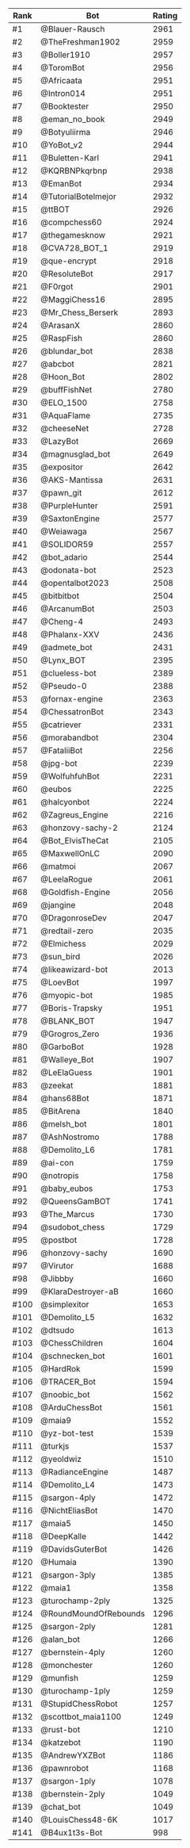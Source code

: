Rank|Bot|Rating
---|---|---
#1|@Blauer-Rausch|2961
#2|@TheFreshman1902|2959
#3|@Boller1910|2957
#4|@ToromBot|2956
#5|@Africaata|2951
#6|@Intron014|2951
#7|@Booktester|2950
#8|@eman_no_book|2949
#9|@Botyuliirma|2946
#10|@YoBot_v2|2944
#11|@Buletten-Karl|2941
#12|@KQRBNPkqrbnp|2938
#13|@EmanBot|2934
#14|@TutorialBotelmejor|2932
#15|@ttBOT|2926
#16|@compchess60|2924
#17|@thegamesknow|2921
#18|@CVA728_BOT_1|2919
#19|@que-encrypt|2918
#20|@ResoluteBot|2917
#21|@F0rgot|2901
#22|@MaggiChess16|2895
#23|@Mr_Chess_Berserk|2893
#24|@ArasanX|2860
#25|@RaspFish|2860
#26|@blundar_bot|2838
#27|@abcbot|2821
#28|@Hoon_Bot|2802
#29|@buffFishNet|2780
#30|@ELO_1500|2758
#31|@AquaFlame|2735
#32|@cheeseNet|2728
#33|@LazyBot|2669
#34|@magnusglad_bot|2649
#35|@expositor|2642
#36|@AKS-Mantissa|2631
#37|@pawn_git|2612
#38|@PurpleHunter|2591
#39|@SaxtonEngine|2577
#40|@Weiawaga|2567
#41|@SOLIDOR59|2557
#42|@bot_adario|2544
#43|@odonata-bot|2523
#44|@opentalbot2023|2508
#45|@bitbitbot|2504
#46|@ArcanumBot|2503
#47|@Cheng-4|2493
#48|@Phalanx-XXV|2436
#49|@admete_bot|2431
#50|@Lynx_BOT|2395
#51|@clueless-bot|2389
#52|@Pseudo-0|2388
#53|@fornax-engine|2363
#54|@ChessatronBot|2343
#55|@catriever|2331
#56|@morabandbot|2304
#57|@FataliiBot|2256
#58|@jpg-bot|2239
#59|@WolfuhfuhBot|2231
#60|@eubos|2225
#61|@halcyonbot|2224
#62|@Zagreus_Engine|2216
#63|@honzovy-sachy-2|2124
#64|@Bot_ElvisTheCat|2105
#65|@MaxwellOnLC|2090
#66|@matmoi|2067
#67|@LeelaRogue|2061
#68|@Goldfish-Engine|2056
#69|@jangine|2048
#70|@DragonroseDev|2047
#71|@redtail-zero|2035
#72|@Elmichess|2029
#73|@sun_bird|2026
#74|@likeawizard-bot|2013
#75|@LoevBot|1997
#76|@myopic-bot|1985
#77|@Boris-Trapsky|1951
#78|@BLANK_BOT|1947
#79|@Grogros_Zero|1936
#80|@GarboBot|1928
#81|@Walleye_Bot|1907
#82|@LeElaGuess|1901
#83|@zeekat|1881
#84|@hans68Bot|1871
#85|@BitArena|1840
#86|@melsh_bot|1801
#87|@AshNostromo|1788
#88|@Demolito_L6|1781
#89|@ai-con|1759
#90|@notropis|1758
#91|@baby_eubos|1753
#92|@QueensGamBOT|1741
#93|@The_Marcus|1730
#94|@sudobot_chess|1729
#95|@postbot|1728
#96|@honzovy-sachy|1690
#97|@Virutor|1688
#98|@Jibbby|1660
#99|@KlaraDestroyer-aB|1660
#100|@simplexitor|1653
#101|@Demolito_L5|1632
#102|@dtsudo|1613
#103|@ChessChildren|1604
#104|@schnecken_bot|1601
#105|@HardRok|1599
#106|@TRACER_Bot|1594
#107|@noobic_bot|1562
#108|@ArduChessBot|1561
#109|@maia9|1552
#110|@yz-bot-test|1539
#111|@turkjs|1537
#112|@yeoldwiz|1510
#113|@RadianceEngine|1487
#114|@Demolito_L4|1473
#115|@sargon-4ply|1472
#116|@NichtEliasBot|1470
#117|@maia5|1450
#118|@DeepKalle|1442
#119|@DavidsGuterBot|1426
#120|@Humaia|1390
#121|@sargon-3ply|1385
#122|@maia1|1358
#123|@turochamp-2ply|1325
#124|@RoundMoundOfRebounds|1296
#125|@sargon-2ply|1281
#126|@alan_bot|1266
#127|@bernstein-4ply|1260
#128|@monchester|1260
#129|@munfish|1259
#130|@turochamp-1ply|1259
#131|@StupidChessRobot|1257
#132|@scottbot_maia1100|1249
#133|@rust-bot|1210
#134|@katzebot|1190
#135|@AndrewYXZBot|1186
#136|@pawnrobot|1168
#137|@sargon-1ply|1078
#138|@bernstein-2ply|1049
#139|@chat_bot|1049
#140|@LouisChess48-6K|1017
#141|@B4ux1t3s-Bot|998
